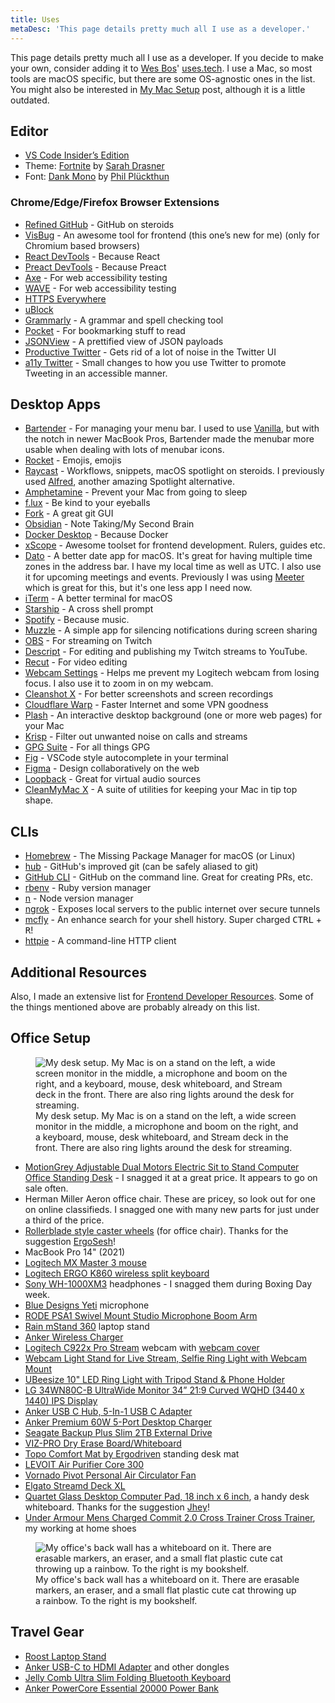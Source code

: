 ```yaml
---
title: Uses
metaDesc: 'This page details pretty much all I use as a developer.'
---
```


This page details pretty much all I use as a developer. If you decide to make your own, consider adding it to [Wes Bos](https://twitter.com/wesbos)' [uses.tech](https://uses.tech).
I use a Mac, so most tools are macOS specific, but there are some OS-agnostic ones in the list. You might also be interested in [My Mac Setup](https://www.iamdeveloper.com/posts/my-mac-setup-2m05/) post, although it is a little outdated.

## Editor

- [VS Code Insider’s Edition](https://code.visualstudio.com/insiders/)
- Theme: [Fortnite](https://marketplace.visualstudio.com/items?itemName=sdras.fortnite-vscode-theme) by [Sarah Drasner](https://twitter.com/sarah_edo)
- Font: [Dank Mono](https://dank.sh) by [Phil Plückthun](https://twitter.com/_philpl)

### Chrome/Edge/Firefox Browser Extensions

- [Refined GitHub](https://chrome.google.com/webstore/detail/refined-github/hlepfoohegkhhmjieoechaddaejaokhf) - GitHub on steroids
- [VisBug](https://chrome.google.com/webstore/detail/visbug/cdockenadnadldjbbgcallicgledbeoc?hl=en) - An awesome tool for frontend (this one’s new for me) (only for Chromium based browsers)
- [React DevTools](https://chrome.google.com/webstore/detail/react-developer-tools/fmkadmapgofadopljbjfkapdkoienihi?hl=en) - Because React
- [Preact DevTools](https://preactjs.github.io/preact-devtools/) - Because Preact
- [Axe](https://chrome.google.com/webstore/detail/axe-web-accessibility-tes/lhdoppojpmngadmnindnejefpokejbdd) - For web accessibility testing
- [WAVE](https://wave.webaim.org/extension/) - For web accessibility testing
- [HTTPS Everywhere](https://www.eff.org/https-everywhere)
- [uBlock](https://ublock.org/)
- [Grammarly](https://grammarly.com/) - A grammar and spell checking tool
- [Pocket](https://getpocket.com/) - For bookmarking stuff to read
- [JSONView](https://chrome.google.com/webstore/detail/jsonview/chklaanhfefbnpoihckbnefhakgolnmc) - A prettified view of JSON payloads
- [Productive Twitter](https://chrome.google.com/webstore/detail/productive-twitter/elgfikcdihncknnnedljbbignlmnppii) - Gets rid of a lot of noise in the Twitter UI
- [a11y Twitter](https://github.com/nickytonline/a11y-twitter) - Small changes to how you use Twitter to promote Tweeting in an accessible manner.

## Desktop Apps

- [Bartender](https://www.macbartender.com) - For managing your menu bar. I used to use [Vanilla](https://matthewpalmer.net/vanilla/), but with the notch in newer MacBook Pros, Bartender made the menubar more usable when dealing with lots of menubar icons.
- [Rocket](https://matthewpalmer.net/rocket/) - Emojis, emojis
- [Raycast](https://raycast.com) - Workflows, snippets, macOS spotlight on steroids. I previously used [Alfred](https://www.alfredapp.com/), another amazing Spotlight alternative.
- [Amphetamine](https://apps.apple.com/us/app/amphetamine/id937984704?mt=12) - Prevent your Mac from going to sleep
- [f.lux](https://justgetflux.com/) - Be kind to your eyeballs
- [Fork](https://git-fork.com/) - A great git GUI
- [Obsidian](https://obsidian.md) - Note Taking/My Second Brain
- [Docker Desktop](https://www.docker.com/products/docker-desktop) - Because Docker
- [xScope](https://xscope.app) - Awesome toolset for frontend development. Rulers, guides etc.
- [Dato](https://sindresorhus.com/dato) - A better date app for macOS. It's great for having multiple time zones in the address bar. I have my local time as well as UTC. I also use it for upcoming meetings and events. Previously I was using [Meeter](https://trymeeter.com) which is great for this, but it's one less app I need now.
- [iTerm](https://iterm2.com/) - A better terminal for macOS
- [Starship](https://starship.rs/) - A cross shell prompt
- [Spotify](https://www.spotify.com/us/download/) - Because music.
- [Muzzle](https://muzzleapp.com/) - A simple app for silencing notifications during screen sharing
- [OBS](https://obsproject.com/download) - For streaming on Twitch
- [Descript](https://www.descript.com/) - For editing and publishing my Twitch streams to YouTube.
- [Recut](https://getrecut.com/) - For video editing
- [Webcam Settings](https://apps.apple.com/us/app/webcam-settings/id533696630) - Helps me prevent my Logitech webcam from losing focus. I also use it to zoom in on my webcam.
- [Cleanshot X](https://cleanshot.com/) - For better screenshots and screen recordings
- [Cloudflare Warp](https://blog.cloudflare.com/1111-warp-better-vpn/) - Faster Internet and some VPN goodness
- [Plash](https://apps.apple.com/us/app/plash/id1494023538) - An interactive desktop background (one or more web pages) for your Mac
- [Krisp](https://krisp.ai/) - Filter out unwanted noise on calls and streams
- [GPG Suite](https://gpgtools.org/) - For all things GPG
- [Fig](https://fig.io) - VSCode style autocomplete in your terminal
- [Figma](https://www.figma.com/) - Design collaboratively on the web
- [Loopback](https://rogueamoeba.com/loopback/) - Great for virtual audio sources
- [CleanMyMac X](https://macpaw.com/cleanmymac) - A suite of utilities for keeping your Mac in tip top shape.

## CLIs

- [Homebrew](https://brew.sh) - The Missing Package Manager for macOS (or Linux)
- [hub](https://github.com/github/hub) - GitHub's improved git (can be safely aliased to git)
- [GitHub CLI](https://github.com/cli/cli) - GitHub on the command line. Great for creating PRs, etc.
- [rbenv](https://github.com/rbenv/rbenv) - Ruby version manager
- [n](https://github.com/tj/n) - Node version manager
- [ngrok](https://ngrok.com/) - Exposes local servers to the public internet over secure tunnels
- [mcfly](https://github.com/cantino/mcfly) - An enhance search for your shell history. Super charged <kbd>CTRL</kbd> + <kbd>R</kbd>!
- [httpie](https://github.com/httpie/httpie) - A command-line HTTP client

## Additional Resources

Also, I made an extensive list for [Frontend Developer Resources](https://www.iamdeveloper.com/posts/frontend-developer-resources-246j/). Some of the things mentioned above are probably already on this list.

## Office Setup

<figure>
<img sizes="(min-width: 30em) 28em, 100vw"
  srcset="https://res.cloudinary.com/nickytonline/image/upload/f_auto,q_70,w_256/v1654355126/my%20website/office/desk-setup_deurmi.jpg 256w,
          https://res.cloudinary.com/nickytonline/image/upload/f_auto,q_70,w_512/v1654355126/my%20website/office/desk-setup_deurmi.jpg 512w,
          https://res.cloudinary.com/nickytonline/image/upload/f_auto,q_70,w_768/v1654355126/my%20website/office/desk-setup_deurmi.jpg 768w,
          https://res.cloudinary.com/nickytonline/image/upload/f_auto,q_70,w_1024/v1654355126/my%20website/office/desk-setup_deurmi.jpg 1024w,
          https://res.cloudinary.com/nickytonline/image/upload/f_auto,q_70,w_1280/v1654355126/my%20website/office/desk-setup_deurmi.jpg 1280w"
src="https://res.cloudinary.com/nickytonline/image/upload/f_auto,q_70,w_512/v1654355126/my%20website/office/desk-setup_deurmi.jpg"
alt="My desk setup. My Mac is on a stand on the left, a wide screen monitor in the middle, a microphone and boom on the right, and a keyboard, mouse, desk whiteboard, and Stream deck in the front. There are also ring lights around the desk for streaming." />
<figcaption>My desk setup. My Mac is on a stand on the left, a wide screen monitor in the middle, a microphone and boom on the right, and a keyboard, mouse, desk whiteboard, and Stream deck in the front. There are also ring lights around the desk for streaming.</figcaption>
</figure>

- [MotionGrey Adjustable Dual Motors Electric Sit to Stand Computer Office Standing Desk](https://motiongrey.com/products/copy-of-motion-series-standing-desk-with-table-top?variant=39702825730141) - I snagged it at a great price. It appears to go on sale often.
- Herman Miller Aeron office chair. These are pricey, so look out for one on online classifieds. I snagged one with many new parts for just under a third of the price.
- [Rollerblade style caster wheels](https://www.amazon.ca/gp/product/B06Y4BJ66G) (for office chair). Thanks for the suggestion [ErgoSesh](https://www.ergosesh.com/)!
- MacBook Pro 14" (2021)
- [Logitech MX Master 3 mouse](https://www.logitech.com/en-ca/products/mice/mx-master-3.910-005647.html)
- [Logitech ERGO K860 wireless split keyboard](https://www.logitech.com/en-ca/products/keyboards/k860-split-ergonomic.920-009166.html)
- [Sony WH-1000XM3](https://www.sony.ca/en/electronics/headband-headphones/wh-1000xm3) headphones - I snagged them during Boxing Day week.
- [Blue Designs Yeti](https://www.bluedesigns.com/products/yeti/) microphone
- [RODE PSA1 Swivel Mount Studio Microphone Boom Arm](https://www.amazon.ca/gp/product/B001D7UYBO)
- [Rain mStand 360](https://www.raindesigninc.com/mstand360.html) laptop stand
- [Anker Wireless Charger](https://www.amazon.ca/gp/product/B07THL8PP1)
- [Logitech C922x Pro Stream](https://www.amazon.ca/gp/product/B01LXCDPPK/) webcam with [webcam cover](https://www.amazon.ca/gp/product/B0748FZX99/)
- [Webcam Light Stand for Live Stream, Selfie Ring Light with Webcam Mount](https://www.amazon.ca/gp/product/B07G379ZBH)
- [UBeesize 10" LED Ring Light with Tripod Stand & Phone Holder](https://www.amazon.ca/gp/product/B0822GQR3Z)
- [LG 34WN80C-B UltraWide Monitor 34” 21:9 Curved WQHD (3440 x 1440) IPS Display](https://www.amazon.ca/gp/product/B07YGZ7C1K)
- [Anker USB C Hub, 5-In-1 USB C Adapter](https://www.amazon.ca/gp/product/B071G83L1J)
- [Anker Premium 60W 5-Port Desktop Charger](https://www.amazon.ca/gp/product/B072K5ZJXF)
- [Seagate Backup Plus Slim 2TB External Drive](https://www.amazon.ca/gp/product/B00FRHTTIA)
- [VIZ-PRO Dry Erase Board/Whiteboard](https://www.amazon.ca/gp/product/B01461WT9S)
- [Topo Comfort Mat by Ergodriven](https://www.amazon.ca/gp/product/B00V3TO9HW/) standing desk mat
- [LEVOIT Air Purifier Core 300](https://www.amazon.ca/gp/product/B07S3D4MRJ/ref=ppx_yo_dt_b_asin_title_o08_s00?ie=UTF8&psc=1)
- [Vornado Pivot Personal Air Circulator Fan](https://www.amazon.ca/gp/product/B01NAYWFLL/)
- [Elgato Streamd Deck XL](https://www.elgato.com/en/stream-deck-xl)
- [Quartet Glass Desktop Computer Pad, 18 inch x 6 inch](https://www.amazon.ca/gp/product/B01M2DADUX), a handy desk whiteboard. Thanks for the suggestion [Jhey](https://jhey.dev)!
- [Under Armour Mens Charged Commit 2.0 Cross Trainer Cross Trainer](https://www.amazon.ca/gp/product/B07HKTJN5F/), my working at home shoes

<figure>
<img sizes="(min-width: 30em) 28em, 100vw"
  srcset="https://res.cloudinary.com/nickytonline/image/upload/f_auto,q_70,w_256/v1654355125/my%20website/office/back-of-office_hxqm2k.jpg 256w,
          https://res.cloudinary.com/nickytonline/image/upload/f_auto,q_70,w_512/v1654355125/my%20website/office/back-of-office_hxqm2k.jpg 512w,
          https://res.cloudinary.com/nickytonline/image/upload/f_auto,q_70,w_768/v1654355125/my%20website/office/back-of-office_hxqm2k.jpg 768w,
          https://res.cloudinary.com/nickytonline/image/upload/f_auto,q_70,w_1024/v1654355125/my%20website/office/back-of-office_hxqm2k.jpg 1024w,
          https://res.cloudinary.com/nickytonline/image/upload/f_auto,q_70,w_1280/v1654355125/my%20website/office/back-of-office_hxqm2k.jpg 1280w"
src="https://res.cloudinary.com/nickytonline/image/upload/f_auto,q_70,w_512/v1654355125/my%20website/office/back-of-office_hxqm2k.jpg"
alt="My office's back wall has a whiteboard on it. There are erasable markers, an eraser, and a small flat plastic cute cat throwing up a rainbow. To the right is my bookshelf." />
<figcaption>My office's back wall has a whiteboard on it. There are erasable markers, an eraser, and a small flat plastic cute cat throwing up a rainbow. To the right is my bookshelf.</figcaption>
</figure>

## Travel Gear

- [Roost Laptop Stand](https://www.therooststand.com/collections/roost-laptop-stand/products/roost-laptop-stand?variant=31619419570237)
- [Anker USB-C to HDMI Adapter](http://amazon.ca/gp/product/B01MYUCWOK) and other dongles
- [Jelly Comb Ultra Slim Folding Bluetooth Keyboard](https://www.amazon.ca/gp/product/B07YYTHMCG)
- [Anker PowerCore Essential 20000 Power Bank](https://www.amazon.ca/gp/product/B07S829LBX)
